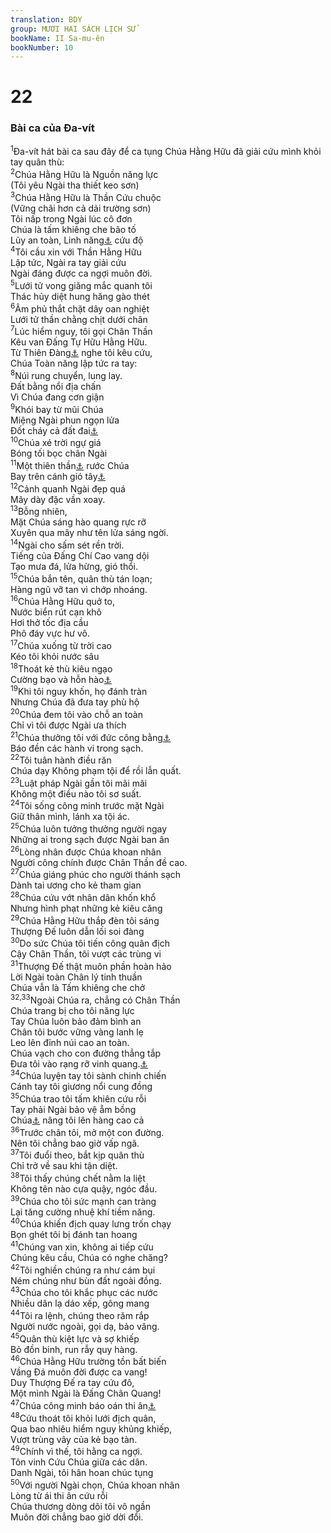 ```yaml
---
translation: BDY
group: MƯƠI HAI SÁCH LỊCH SỬ
bookName: II Sa-mu-ên 
bookNumber: 10
---
```


<div class="title"><h1>22</h1><h3>Bài ca của Đa-vít</h3></div>
<span class="verse 2sa_22_1"><sup>1</sup>Đa-vít hát bài ca sau đây để ca tụng Chúa Hằng Hữu đã giải cứu mình khỏi tay quân thù:<br/></span>
<span class="verse 2sa_22_2"><sup>2</sup>Chúa Hằng Hữu là Nguồn năng lực<br/>(Tôi yêu Ngài tha thiết keo sơn)<br/></span>
<span class="verse 2sa_22_3"><sup>3</sup>Chúa Hằng Hữu là Thần Cứu chuộc<br/>(Vững chãi hơn cả dải trường sơn)<br/>Tôi nấp trong Ngài lúc cô đơn<br/>Chúa là tấm khiêng che bão tố<br/>Lũy an toàn, Linh năng<a href="#" data-toggle="tooltip" data-placement="bottom" title="sừng">⚓</a> cứu độ<br/></span>
<span class="verse 2sa_22_4"><sup>4</sup>Tôi cầu xin với Thần Hằng Hữu<br/>Lập tức, Ngài ra tay giải cứu<br/>Ngài đáng được ca ngợi muôn đời.<br/></span>
<span class="verse 2sa_22_5"><sup>5</sup>Lưới tử vong giăng mắc quanh tôi<br/>Thác hủy diệt hung hăng gào thét<br/></span>
<span class="verse 2sa_22_6"><sup>6</sup>Âm phủ thắt chặt dây oan nghiệt<br/>Lưới tử thần chằng chịt dưới chân<br/></span>
<span class="verse 2sa_22_7"><sup>7</sup>Lúc hiểm nguy, tôi gọi Chân Thần<br/>Kêu van Đấng Tự Hữu Hằng Hữu.<br/>Từ Thiên Đàng<a href="#" data-toggle="tooltip" data-placement="bottom" title="Nt Đền thờ">⚓</a> nghe tôi kêu cứu,<br/>Chúa Toàn năng lập tức ra tay:<br/></span>
<span class="verse 2sa_22_8"><sup>8</sup>Núi rung chuyển, lung lay.<br/>Đất bằng nổi địa chấn<br/>Vì Chúa đang cơn giận<br/></span>
<span class="verse 2sa_22_9"><sup>9</sup>Khói bay từ mũi Chúa<br/>Miệng Ngài phun ngọn lửa<br/>Đốt cháy cả đất đai<a href="#" data-toggle="tooltip" data-placement="bottom" title="Ctd nhúm lửa cho đống than">⚓</a><br/></span>
<span class="verse 2sa_22_10"><sup>10</sup>Chúa xé trời ngự giá<br/>Bóng tối bọc chân Ngài<br/></span>
<span class="verse 2sa_22_11"><sup>11</sup>Một thiên thần<a href="#" data-toggle="tooltip" data-placement="bottom" title="Nt cherub">⚓</a> rước Chúa<br/>Bay trên cánh gió tây<a href="#" data-toggle="tooltip" data-placement="bottom" title="Ctd bay đến như trận gió">⚓</a><br/></span>
<span class="verse 2sa_22_12"><sup>12</sup>Cảnh quanh Ngài đẹp quá<br/>Mây dày đặc vần xoay.<br/></span>
<span class="verse 2sa_22_13"><sup>13</sup>Bỗng nhiên,<br/>Mặt Chúa sáng hào quang rực rỡ<br/>Xuyên qua mây như tên lửa sáng ngời.<br/></span>
<span class="verse 2sa_22_14"><sup>14</sup>Ngài cho sấm sét rền trời.<br/>Tiếng của Đấng Chí Cao vang dội<br/>Tạo mưa đá, lửa hừng, gió thổi.<br/></span>
<span class="verse 2sa_22_15"><sup>15</sup>Chúa bắn tên, quân thù tán loạn;<br/>Hàng ngũ vỡ tan vì chớp nhoáng.<br/></span>
<span class="verse 2sa_22_16"><sup>16</sup>Chúa Hằng Hữu quở to,<br/>Nước biển rút cạn khô<br/>Hơi thở tốc địa cầu<br/>Phô đáy vực hư vô.<br/></span>
<span class="verse 2sa_22_17"><sup>17</sup>Chúa xuống từ trời cao<br/>Kéo tôi khỏi nước sâu<br/></span>
<span class="verse 2sa_22_18"><sup>18</sup>Thoát kẻ thù kiêu ngạo<br/>Cường bạo và hỗn hào<a href="#" data-toggle="tooltip" data-placement="bottom" title="Ctd thù ghét tôi">⚓</a><br/></span>
<span class="verse 2sa_22_19"><sup>19</sup>Khi tôi nguy khốn, họ đánh tràn<br/>Nhưng Chúa đã đưa tay phù hộ<br/></span>
<span class="verse 2sa_22_20"><sup>20</sup>Chúa đem tôi vào chỗ an toàn<br/>Chỉ vì tôi được Ngài ưa thích<br/></span>
<span class="verse 2sa_22_21"><sup>21</sup>Chúa thưởng tôi với đức công bằng<a href="#" data-toggle="tooltip" data-placement="bottom" title="Ctd công chính">⚓</a><br/>Báo đền các hành vi trong sạch.<br/></span>
<span class="verse 2sa_22_22"><sup>22</sup>Tôi tuân hành điều răn <br/>Chúa dạy Không phạm tội để rồi lẫn quất.<br/></span>
<span class="verse 2sa_22_23"><sup>23</sup>Luật pháp Ngài gần tôi mãi mãi<br/>Không một điều nào tôi sơ suất.<br/></span>
<span class="verse 2sa_22_24"><sup>24</sup>Tôi sống công minh trước mặt Ngài<br/>Giữ thân mình, lánh xa tội ác.<br/></span>
<span class="verse 2sa_22_25"><sup>25</sup>Chúa luôn tưởng thưởng người ngay<br/>Những ai trong sạch được Ngài ban ân<br/></span>
<span class="verse 2sa_22_26"><sup>26</sup>Lòng nhân được Chúa khoan nhân<br/>Người công chính được Chân Thần đề cao.<br/></span>
<span class="verse 2sa_22_27"><sup>27</sup>Chúa giáng phúc cho người thánh sạch<br/>Dành tai ương cho kẻ tham gian<br/></span>
<span class="verse 2sa_22_28"><sup>28</sup>Chúa cứu vớt nhân dân khốn khổ<br/>Nhưng hình phạt những kẻ kiêu căng<br/></span>
<span class="verse 2sa_22_29"><sup>29</sup>Chúa Hằng Hữu thắp đèn tôi sáng<br/>Thượng Đế luôn dẫn lối soi đàng<br/></span>
<span class="verse 2sa_22_30"><sup>30</sup>Do sức Chúa tôi tiến công quân địch<br/>Cậy Chân Thần, tôi vượt các trùng vi<br/></span>
<span class="verse 2sa_22_31"><sup>31</sup>Thượng Đế thật muôn phần hoàn hảo<br/>Lời Ngài toàn Chân lý tinh thuần<br/>Chúa vẫn là Tấm khiêng che chở<br/></span>
<span class="verse 2sa_22_32 2sa_22_33"><sup>32,33</sup>Ngoài Chúa ra, chẳng có Chân Thần<br/>Chúa trang bị cho tôi năng lực<br/>Tay Chúa luôn bảo đảm bình an<br/>Chân tôi bước vững vàng lanh lẹ<br/>Leo lên đỉnh núi cao an toàn.<br/>Chúa vạch cho con đường thẳng tắp<br/>Đưa tôi vào rạng rỡ vinh quang.<a href="#" data-toggle="tooltip" data-placement="bottom" title="Nt hoàn hảo">⚓</a><br/></span>
<span class="verse 2sa_22_34"><sup>34</sup>Chúa luyện tay tôi sành chinh chiến<br/>Cánh tay tôi giương nổi cung đồng<br/></span>
<span class="verse 2sa_22_35"><sup>35</sup>Chúa trao tôi tấm khiên cứu rỗi<br/>Tay phải Ngài bảo vệ ẵm bồng<br/>Chúa<a href="#" data-toggle="tooltip" data-placement="bottom" title="Nt sự nhân từ Chúa">⚓</a> nâng tôi lên hàng cao cả<br/></span>
<span class="verse 2sa_22_36"><sup>36</sup>Trước chân tôi, mở một con đường.<br/>Nên tôi chẳng bao giờ vấp ngã.<br/></span>
<span class="verse 2sa_22_37"><sup>37</sup>Tôi đuổi theo, bắt kịp quân thù<br/>Chỉ trở về sau khi tận diệt.<br/></span>
<span class="verse 2sa_22_38"><sup>38</sup>Tôi thấy chúng chết nằm la liệt<br/>Không tên nào cựa quậy, ngóc đầu.<br/></span>
<span class="verse 2sa_22_39"><sup>39</sup>Chúa cho tôi sức mạnh can tràng<br/>Lại tăng cường nhuệ khí tiềm năng.<br/></span>
<span class="verse 2sa_22_40"><sup>40</sup>Chúa khiến địch quay lưng trốn chạy<br/>Bọn ghét tôi bị đánh tan hoang<br/></span>
<span class="verse 2sa_22_41"><sup>41</sup>Chúng van xin, không ai tiếp cứu<br/>Chúng kêu cầu, Chúa có nghe chăng?<br/></span>
<span class="verse 2sa_22_42"><sup>42</sup>Tôi nghiền chúng ra như cám bụi<br/>Ném chúng như bùn đất ngoài đồng.<br/></span>
<span class="verse 2sa_22_43"><sup>43</sup>Chúa cho tôi khắc phục các nước<br/>Nhiều dân lạ dáo xếp, gông mang<br/></span>
<span class="verse 2sa_22_44"><sup>44</sup>Tôi ra lệnh, chúng theo răm rắp<br/>Người nước ngoài, gọi dạ, bảo vâng.<br/></span>
<span class="verse 2sa_22_45"><sup>45</sup>Quân thù kiệt lực và sợ khiếp<br/>Bỏ đồn binh, run rẫy quy hàng.<br/></span>
<span class="verse 2sa_22_46"><sup>46</sup>Chúa Hằng Hữu trường tồn bất biến<br/>Vầng Đá muôn đời được ca vang!<br/>Duy Thượng Đế ra tay cứu đô,<br/>Một mình Ngài là Đấng Chân Quang!<br/></span>
<span class="verse 2sa_22_47"><sup>47</sup>Chúa công minh báo oán thi ân<a href="#" data-toggle="tooltip" data-placement="bottom" title="Ctd thêm: Bọn xâm lăng đến ngày tận diệt">⚓</a><br/></span>
<span class="verse 2sa_22_48"><sup>48</sup>Cứu thoát tôi khỏi lưới địch quân,<br/>Qua bao nhiêu hiểm nguy khủng khiếp,<br/>Vượt trùng vây của kẻ bạo tàn.<br/></span>
<span class="verse 2sa_22_49"><sup>49</sup>Chính vì thế, tôi hằng ca ngợi.<br/>Tôn vinh Cứu Chúa giữa các dân.<br/>Danh Ngài, tôi hân hoan chúc tụng<br/></span>
<span class="verse 2sa_22_50"><sup>50</sup>Với người Ngài chọn, Chúa khoan nhân<br/>Lòng từ ái thi ân cứu rỗi<br/>Chúa thương dòng dõi tôi vô ngần<br/>Muôn đời chẳng bao giờ dời đổi.</span>
